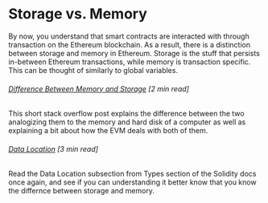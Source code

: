 # Storage vs. Memory

By now, you understand that smart contracts are interacted with through transaction on the Ethereum blockchain. As a result, there is a distinction between storage and memory in Ethereum. Storage is the stuff that persists in-between Ethereum transactions, while memory is transaction specific. This can be thought of similarly to global variables.

###### [Difference Between Memory and Storage](https://ethereum.stackexchange.com/questions/1232/difference-between-memory-and-storage) \[2 min read\]

This short stack overflow post explains the difference between the two analogizing them to the memory and hard disk of a computer as well as explaining a bit about how the EVM deals with both of them.

###### [Data Location](http://solidity.readthedocs.io/en/develop/types.html#data-location) \[3 min read\]

Read the Data Location subsection from Types section of the Solidity docs once again, and see if you can understanding it better know that you know the differnce between storage and memory.

